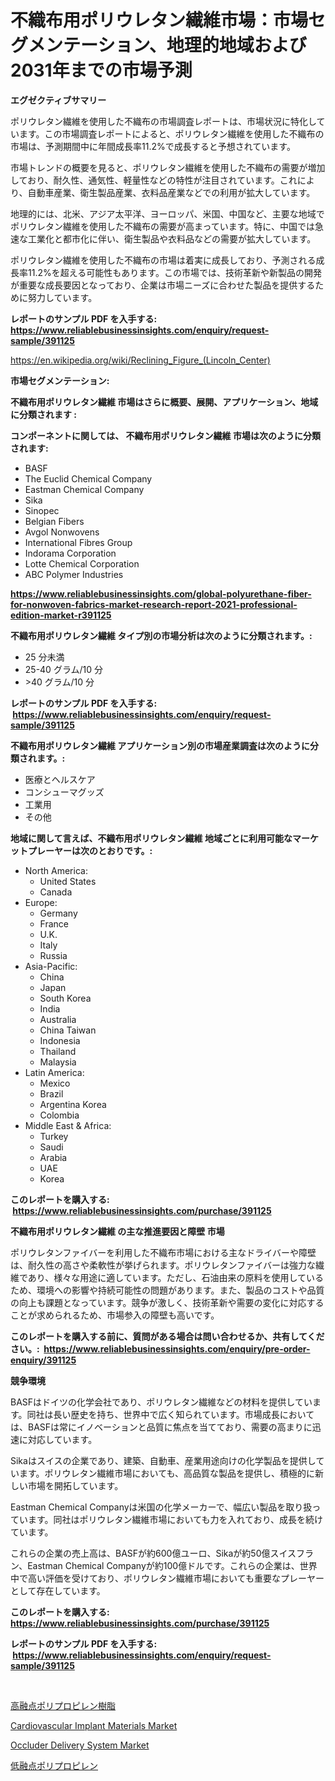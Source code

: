 <p><h1>不織布用ポリウレタン繊維市場：市場セグメンテーション、地理的地域および2031年までの市場予測</h1></p><p><strong>エグゼクティブサマリー</strong></p>
<p><p>ポリウレタン繊維を使用した不織布の市場調査レポートは、市場状況に特化しています。この市場調査レポートによると、ポリウレタン繊維を使用した不織布の市場は、予測期間中に年間成長率11.2%で成長すると予想されています。</p><p>市場トレンドの概要を見ると、ポリウレタン繊維を使用した不織布の需要が増加しており、耐久性、通気性、軽量性などの特性が注目されています。これにより、自動車産業、衛生製品産業、衣料品産業などでの利用が拡大しています。</p><p>地理的には、北米、アジア太平洋、ヨーロッパ、米国、中国など、主要な地域でポリウレタン繊維を使用した不織布の需要が高まっています。特に、中国では急速な工業化と都市化に伴い、衛生製品や衣料品などの需要が拡大しています。</p><p>ポリウレタン繊維を使用した不織布の市場は着実に成長しており、予測される成長率11.2%を超える可能性もあります。この市場では、技術革新や新製品の開発が重要な成長要因となっており、企業は市場ニーズに合わせた製品を提供するために努力しています。</p></p>
<p><strong>レポートのサンプル PDF を入手する: <a href="https://www.reliablebusinessinsights.com/enquiry/request-sample/391125">https://www.reliablebusinessinsights.com/enquiry/request-sample/391125</a></strong></p>
<p><a href="https://en.wikipedia.org/wiki/Reclining_Figure_(Lincoln_Center)">https://en.wikipedia.org/wiki/Reclining_Figure_(Lincoln_Center)</a></p>
<p><strong>市場セグメンテーション:</strong></p>
<p><strong> 不織布用ポリウレタン繊維 市場はさらに概要、展開、アプリケーション、地域に分類されます :</strong></p>
<p><strong>コンポーネントに関しては、 不織布用ポリウレタン繊維 市場は次のように分類されます: &nbsp;</strong></p>
<p><ul><li>BASF</li><li>The Euclid Chemical Company</li><li>Eastman Chemical Company</li><li>Sika</li><li>Sinopec</li><li>Belgian Fibers</li><li>Avgol Nonwovens</li><li>International Fibres Group</li><li>Indorama Corporation</li><li>Lotte Chemical Corporation</li><li>ABC Polymer Industries</li></ul></p>
<p><strong><a href="https://www.reliablebusinessinsights.com/global-polyurethane-fiber-for-nonwoven-fabrics-market-research-report-2021-professional-edition-market-r391125">https://www.reliablebusinessinsights.com/global-polyurethane-fiber-for-nonwoven-fabrics-market-research-report-2021-professional-edition-market-r391125</a></strong></p>
<p><strong> 不織布用ポリウレタン繊維 タイプ別の市場分析は次のように分類されます。:</strong></p>
<p><ul><li>25 分未満</li><li>25-40 グラム/10 分</li><li>>40 グラム/10 分</li></ul></p>
<p><strong>レポートのサンプル PDF を入手する: &nbsp;<a href="https://www.reliablebusinessinsights.com/enquiry/request-sample/391125">https://www.reliablebusinessinsights.com/enquiry/request-sample/391125</a></strong></p>
<p><strong> 不織布用ポリウレタン繊維 アプリケーション別の市場産業調査は次のように分類されます。:</strong></p>
<p><ul><li>医療とヘルスケア</li><li>コンシューマグッズ</li><li>工業用</li><li>その他</li></ul></p>
<p><strong>地域に関して言えば、不織布用ポリウレタン繊維 地域ごとに利用可能なマーケットプレーヤーは次のとおりです。:</strong></p>
<p><ul>
    <li>
        North America:
        <ul>
            <li>United States</li>
            <li>Canada</li>
        </ul>
    </li>
    <li>
        Europe:
        <ul>
            <li>Germany</li>
            <li>France</li>
            <li>U.K.</li>
            <li>Italy</li>
            <li>Russia</li>
        </ul>
    </li>
    <li>
        Asia-Pacific:
        <ul>
            <li>China</li>
            <li>Japan</li>
            <li>South Korea</li>
            <li>India</li>
            <li>Australia</li>
            <li>China Taiwan</li>
            <li>Indonesia</li>
            <li>Thailand</li>
            <li>Malaysia</li>
        </ul>
    </li>
    <li>
        Latin America:
        <ul>
            <li>Mexico</li>
            <li>Brazil</li>
            <li>Argentina Korea</li>
            <li>Colombia</li>
        </ul>
    </li>
    <li>
        Middle East & Africa:
        <ul>
            <li>Turkey</li>
            <li>Saudi</li>
            <li>Arabia</li>
            <li>UAE</li>
            <li>Korea</li>
        </ul>
    </li>
    </ul></p>
<p><strong>このレポートを購入する: &nbsp;<a href="https://www.reliablebusinessinsights.com/purchase/391125">https://www.reliablebusinessinsights.com/purchase/391125</a></strong></p>
<p><strong>不織布用ポリウレタン繊維 の主な推進要因と障壁 市場</strong></p>
<p><p>ポリウレタンファイバーを利用した不織布市場における主なドライバーや障壁は、耐久性の高さや柔軟性が挙げられます。ポリウレタンファイバーは強力な繊維であり、様々な用途に適しています。ただし、石油由来の原料を使用しているため、環境への影響や持続可能性の問題があります。また、製品のコストや品質の向上も課題となっています。競争が激しく、技術革新や需要の変化に対応することが求められるため、市場参入の障壁も高いです。</p></p>
<p><strong>このレポートを購入する前に、質問がある場合は問い合わせるか、共有してください。:&nbsp; <a href="https://www.reliablebusinessinsights.com/enquiry/pre-order-enquiry/391125">https://www.reliablebusinessinsights.com/enquiry/pre-order-enquiry/391125</a></strong></p>
<p><strong>競争環境</strong></p>
<p><p>BASFはドイツの化学会社であり、ポリウレタン繊維などの材料を提供しています。同社は長い歴史を持ち、世界中で広く知られています。市場成長においては、BASFは常にイノベーションと品質に焦点を当てており、需要の高まりに迅速に対応しています。</p><p>Sikaはスイスの企業であり、建築、自動車、産業用途向けの化学製品を提供しています。ポリウレタン繊維市場においても、高品質な製品を提供し、積極的に新しい市場を開拓しています。</p><p>Eastman Chemical Companyは米国の化学メーカーで、幅広い製品を取り扱っています。同社はポリウレタン繊維市場においても力を入れており、成長を続けています。</p><p>これらの企業の売上高は、BASFが約600億ユーロ、Sikaが約50億スイスフラン、Eastman Chemical Companyが約100億ドルです。これらの企業は、世界中で高い評価を受けており、ポリウレタン繊維市場においても重要なプレーヤーとして存在しています。</p></p>
<p><strong>このレポートを購入する: &nbsp; <a href="https://www.reliablebusinessinsights.com/purchase/391125">https://www.reliablebusinessinsights.com/purchase/391125</a></strong></p>
<p><strong>レポートのサンプル PDF を入手する: &nbsp;<a href="https://www.reliablebusinessinsights.com/enquiry/request-sample/391125">https://www.reliablebusinessinsights.com/enquiry/request-sample/391125</a></strong><strong></strong></p>
<p>&nbsp;</p>
<p><p><a href="https://github.com/bevdtkn4419963/Market-Research-Report-List-3/blob/main/9053178175954.md">高融点ポリプロピレン樹脂</a></p><p><a href="https://github.com/angeliabkratze/Market-Research-Report-List-1/blob/main/cardiovascular-implant-materials-market.md">Cardiovascular Implant Materials Market</a></p><p><a href="https://github.com/EveKerluke2023/Market-Research-Report-List-1/blob/main/occluder-delivery-system-market.md">Occluder Delivery System Market</a></p><p><a href="https://github.com/MosesSpinka1914/Market-Research-Report-List-2/blob/main/3079533175955.md">低融点ポリプロピレン</a></p></p>